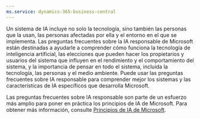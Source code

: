 ```yaml
---
ms.service: dynamics-365-business-central
---
```

Un sistema de IA incluye no solo la tecnología, sino también las personas que la usan, las personas afectadas por ella y el entorno en el que se implementa. Las preguntas frecuentes sobre la IA responsable de Microsoft están destinadas a ayudarle a comprender cómo funciona la tecnología de inteligencia artificial, las elecciones que pueden hacer los propietarios y usuarios del sistema que influyen en el rendimiento y el comportamiento del sistema, y la importancia de pensar en todo el sistema, incluida la tecnología, las personas y el medio ambiente. Puede usar las preguntas frecuentes sobre IA responsable para comprender mejor los sistemas y las características de IA específicos que desarrolla Microsoft.

Las preguntas frecuentes sobre IA responsable son parte de un esfuerzo más amplio para poner en práctica los principios de IA de Microsoft. Para obtener más información, consulte [Principios de IA de Microsoft](https://www.microsoft.com/ai/responsible-ai).
